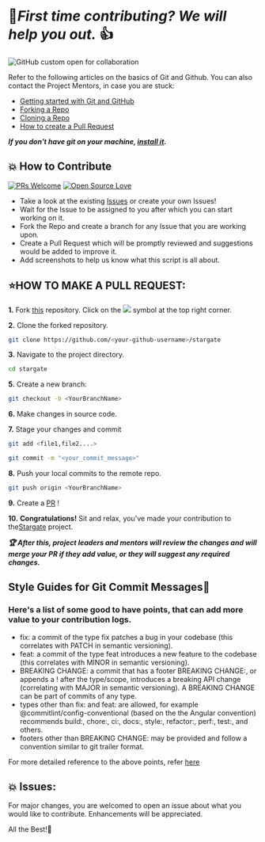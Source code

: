 # 🤝***First time contributing? We will help you out.*** 👍

![GitHub custom open for collaboration](https://img.shields.io/badge/Open%20For-Collaboration-brightgreen?style=for-the-badge)

Refer to the following articles on the basics of Git and Github. You can also contact the Project Mentors, in case you are stuck:


- [Getting started with Git and GitHub](https://docs.github.com/en/free-pro-team@latest/github/getting-started-with-github)
- [Forking a Repo](https://help.github.com/en/github/getting-started-with-github/fork-a-repo)
- [Cloning a Repo](https://help.github.com/en/desktop/contributing-to-projects/creating-a-pull-request)
- [How to create a Pull Request](https://opensource.com/article/19/7/create-pull-request-github)

***If you don't have git on your machine, [install it](https://help.github.com/articles/set-up-git/).***

## 💥 How to Contribute

[![PRs Welcome](https://img.shields.io/badge/PRs-welcome-brightgreen.svg?style=flat-square)](http://makeapullrequest.com)
[![Open Source Love](https://badges.frapsoft.com/os/v1/open-source.png?v=103)](https://github.com/ellerbrock/open-source-badges/)

- Take a look at the existing [Issues](https://github.com/eddiejaoude/stargate/issues) or create your own Issues!
- Wait for the Issue to be assigned to you after which you can start working on it.
- Fork the Repo and create a branch for any Issue that you are working upon.
- Create a Pull Request which will be promptly reviewed and suggestions would be added to improve it.
- Add screenshots to help us know what this script is all about.


## ⭐HOW TO MAKE A PULL REQUEST:

**1.** Fork [this](https://github.com/eddiejaoude/stargate) repository.
Click on the <a href="https://github.com/eddiejaoude/stargate"><img src="https://img.icons8.com/ios/24/000000/code-fork.png"></a> symbol at the top right corner.

**2.** Clone the forked repository.

```bash
git clone https://github.com/<your-github-username>/stargate
```

**3.** Navigate to the project directory.

```bash
cd stargate
```
**5.** Create a new branch:
```bash
git checkout -b <YourBranchName>
```

**6.** Make changes in source code.

**7.** Stage your changes and commit

```bash
git add <file1,file2....>
```
```bash
git commit -m "<your_commit_message>"
```

**8.** Push your local commits to the remote repo.

```bash
git push origin <YourBranchName>
```

**9.** Create a [PR](https://help.github.com/en/github/collaborating-with-issues-and-pull-requests/creating-a-pull-request) !

**10.** **Congratulations!** Sit and relax, you've made your contribution to the[Stargate](https://github.com/eddiejaoude/stargate) project.

***:trophy: After this, project leaders and mentors will review the changes and will merge your PR if they add value, or they will suggest any required changes.***

## Style Guides for Git Commit Messages:memo:

### Here's a list of some good to have points, that can add more value to your contribution logs.

- fix: a commit of the type fix patches a bug in your codebase (this correlates with PATCH in semantic versioning).
- feat: a commit of the type feat introduces a new feature to the codebase (this correlates with MINOR in semantic versioning).
- BREAKING CHANGE: a commit that has a footer BREAKING CHANGE:, or appends a ! after the type/scope, introduces a breaking API change (correlating with MAJOR in semantic        versioning). A BREAKING CHANGE can be part of commits of any type.
- types other than fix: and feat: are allowed, for example @commitlint/config-conventional (based on the the Angular convention) recommends build:, chore:, ci:, docs:, style:,   refactor:, perf:, test:, and others.
- footers other than BREAKING CHANGE: <description> may be provided and follow a convention similar to git trailer format.
 
For more detailed reference to the above points, refer <a href="https://www.conventionalcommits.org/en/v1.0.0/">here</a>

## 💥 Issues:
For major changes, you are welcomed to open an issue about what you would like to contribute. Enhancements will be appreciated.

All the Best!🥇
